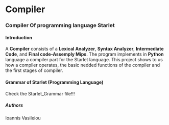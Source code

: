 # Compiler
### Compiler Of programming language Starlet

#### Introduction
A <b>Compiler</b> consists of a <b>Lexical Analyzer</b>, <b>Syntax Analyzer</b>, <b>Intermediate Code</b>, and <b>Final code-Assemply Mips</b>.
The program implements in <b>Python</b> language a compiler part for the Starlet language.
This project shows to us how a compiler operates, the basic nedded functions of the compiler and the first stages of compiler.

#### Grammar of Starlet (Programming Language)
Check the Starlet_Grammar file!!!



##### Authors
Ioannis Vasileiou                                                                                                                         
